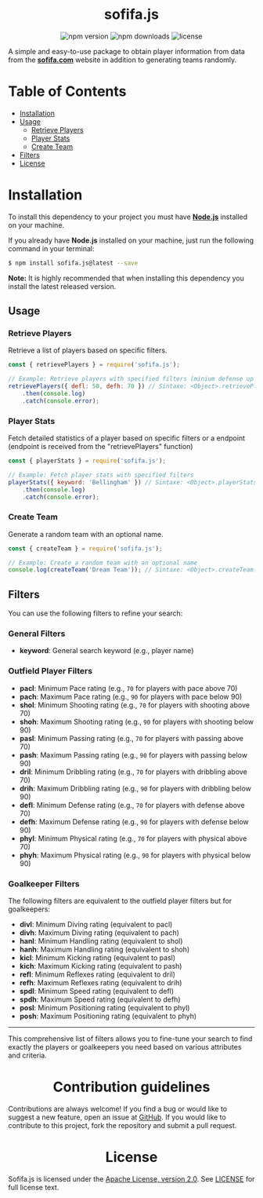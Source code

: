 <div style="text-align: center;"><h1>sofifa.js</h1></div>

<p align="center">
  <img src="https://img.shields.io/npm/v/sofifa.js.svg" alt="npm version">
  <img src="https://img.shields.io/npm/dt/sofifa.js.svg" alt="npm downloads">
  <img src="https://img.shields.io/github/license/emptydev1/sofifa.js.svg" alt="license">
</p>

A simple and easy-to-use package to obtain player information from data from the **[sofifa.com](https://sofifa.com/)** website in addition to generating teams randomly.

<h1>Table of Contents</h1>

- [Installation](#installation)
- [Usage](#usage)
  - [Retrieve Players](#retrieve-players)
  - [Player Stats](#player-stats)
  - [Create Team](#create-team)
- [Filters](#filters)
- [License](#license)

<h1>Installation</h1>

To install this dependency to your project you must have **[Node.js](https://github.com/nodejs/node)** installed on your machine.

If you already have **Node.js** installed on your machine, just run the following command in your terminal:

```bash
$ npm install sofifa.js@latest --save
```

**Note:** It is highly recommended that when installing this dependency you install the latest released version.

<h2>Usage</h2>

<h3>Retrieve Players</h3>

Retrieve a list of players based on specific filters.

```javascript
const { retrievePlayers } = require('sofifa.js');

// Example: Retrieve players with specified filters (minium defense up to 50 and maxium defense up to 70)
retrievePlayers({ defl: 50, defh: 70 }) // Sintaxe: <Object>.retrievePlayers(?filters: <Object | null>)
    .then(console.log)
    .catch(console.error);
```

<h3>Player Stats</h3>

Fetch detailed statistics of a player based on specific filters or a endpoint (endpoint is received from the "retrievePlayers" function)

```javascript
const { playerStats } = require('sofifa.js');

// Example: Fetch player stats with specified filters
playerStats({ keyword: 'Bellingham' }) // Sintaxe: <Object>.playerStats(?filters: <Object | null>, ?endpoint: <String | null>) 
    .then(console.log)
    .catch(console.error);
```

### Create Team

Generate a random team with an optional name.

```javascript
const { createTeam } = require('sofifa.js');

// Example: Create a random team with an optional name
console.log(createTeam('Dream Team')); // Sintaxe: <Object>.createTeam(?name: String)
```

<h2>Filters</h2>

You can use the following filters to refine your search:

### General Filters

- **keyword**: General search keyword (e.g., player name)

### Outfield Player Filters

- **pacl**: Minimum Pace rating (e.g., `70` for players with pace above 70)
- **pach**: Maximum Pace rating (e.g., `90` for players with pace below 90)
- **shol**: Minimum Shooting rating (e.g., `70` for players with shooting above 70)
- **shoh**: Maximum Shooting rating (e.g., `90` for players with shooting below 90)
- **pasl**: Minimum Passing rating (e.g., `70` for players with passing above 70)
- **pash**: Maximum Passing rating (e.g., `90` for players with passing below 90)
- **dril**: Minimum Dribbling rating (e.g., `70` for players with dribbling above 70)
- **drih**: Maximum Dribbling rating (e.g., `90` for players with dribbling below 90)
- **defl**: Minimum Defense rating (e.g., `70` for players with defense above 70)
- **defh**: Maximum Defense rating (e.g., `90` for players with defense below 90)
- **phyl**: Minimum Physical rating (e.g., `70` for players with physical above 70)
- **phyh**: Maximum Physical rating (e.g., `90` for players with physical below 90)

### Goalkeeper Filters

The following filters are equivalent to the outfield player filters but for goalkeepers:

- **divl**: Minimum Diving rating (equivalent to pacl)
- **divh**: Maximum Diving rating (equivalent to pach)
- **hanl**: Minimum Handling rating (equivalent to shol)
- **hanh**: Maximum Handling rating (equivalent to shoh)
- **kicl**: Minimum Kicking rating (equivalent to pasl)
- **kich**: Maximum Kicking rating (equivalent to pash)
- **refl**: Minimum Reflexes rating (equivalent to dril)
- **refh**: Maximum Reflexes rating (equivalent to drih)
- **spdl**: Minimum Speed rating (equivalent to defl)
- **spdh**: Maximum Speed rating (equivalent to defh)
- **posl**: Minimum Positioning rating (equivalent to phyl)
- **posh**: Maximum Positioning rating (equivalent to phyh)

---

This comprehensive list of filters allows you to fine-tune your search to find exactly the players or goalkeepers you need based on various attributes and criteria.

<h1 align="center">Contribution guidelines</h1>

<p>Contributions are always welcome! If you find a bug or would like to suggest a new feature, open an issue at <o><a href="https://github.com/emptydev1/sofifa.js/issues">GitHub</a></o>. If you would like to contribute to this project, fork the repository and submit a pull request.</p>

<h1 align="center">License</h1>

<p>Sofifa.js is licensed under the <a href="https://www.apache.org/licenses/LICENSE-2.0">Apache License, version 2.0</a>. See <a href="https://github.com/emptydev1/sofifa.js/blob/main/LICENSE">LICENSE</a> for full license text.</p>